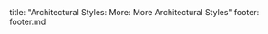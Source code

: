 <frontmatter>
title: "Architectural Styles: More: More Architectural Styles"
footer: footer.md
</frontmatter>

<include src="navbar.md" boilerplate />

<include src="unit-inPage-asFlat.md" boilerplate />